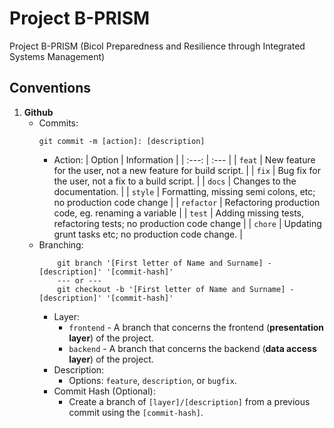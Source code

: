 # Project B-PRISM
Project B-PRISM (Bicol Preparedness and Resilience through Integrated Systems Management) 

## **Conventions**

1. **Github**
    - Commits:
        ```shell
        git commit -m [action]: [description]
        ```
        - Action:
          | Option | Information |
          | :---: | :--- |
          | `feat` | New feature for the user, not a new feature for build script. |
          | `fix` | Bug fix for the user, not a fix to a build script. |
          | `docs` | Changes to the documentation. |
          | `style` | Formatting, missing semi colons, etc; no production code change |
          | `refactor` | Refactoring production code, eg. renaming a variable |
          | `test` | Adding missing tests, refactoring tests; no production code change |
          | `chore` | Updating grunt tasks etc; no production code change. |
    - Branching:
        ```shell
            git branch '[First letter of Name and Surname] - [description]' '[commit-hash]'
            --- or ---
            git checkout -b '[First letter of Name and Surname] - [description]' '[commit-hash]'
        ```
        - Layer:
            - `frontend` - A branch that concerns the frontend (**presentation layer**) of the project.
            - `backend` - A branch that concerns the backend (**data access layer**) of the project.
        - Description:
            - Options: `feature`, `description`, or `bugfix`.
        - Commit Hash (Optional):
            - Create a branch of `[layer]/[description]` from a previous commit using the `[commit-hash]`.
